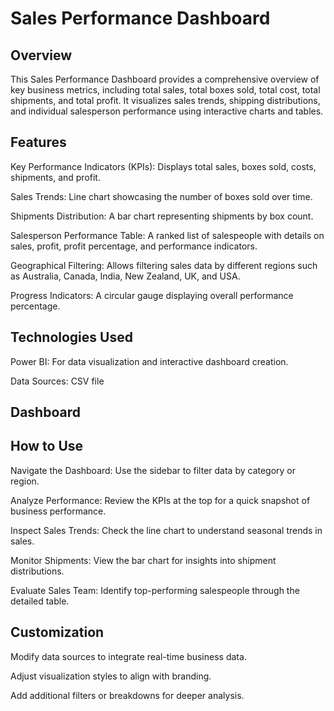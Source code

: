 # Sales Performance Dashboard

## Overview

This Sales Performance Dashboard provides a comprehensive overview of key business metrics, including total sales, total boxes sold, total cost, total shipments, and total profit. It visualizes sales trends, shipping distributions, and individual salesperson performance using interactive charts and tables.

## Features

Key Performance Indicators (KPIs): Displays total sales, boxes sold, costs, shipments, and profit.

Sales Trends: Line chart showcasing the number of boxes sold over time.

Shipments Distribution: A bar chart representing shipments by box count.

Salesperson Performance Table: A ranked list of salespeople with details on sales, profit, profit percentage, and performance indicators.

Geographical Filtering: Allows filtering sales data by different regions such as Australia, Canada, India, New Zealand, UK, and USA.

Progress Indicators: A circular gauge displaying overall performance percentage.

## Technologies Used

Power BI: For data visualization and interactive dashboard creation.

Data Sources: CSV file

## Dashboard



## How to Use

Navigate the Dashboard: Use the sidebar to filter data by category or region.

Analyze Performance: Review the KPIs at the top for a quick snapshot of business performance.

Inspect Sales Trends: Check the line chart to understand seasonal trends in sales.

Monitor Shipments: View the bar chart for insights into shipment distributions.

Evaluate Sales Team: Identify top-performing salespeople through the detailed table.

## Customization

Modify data sources to integrate real-time business data.

Adjust visualization styles to align with branding.

Add additional filters or breakdowns for deeper analysis.

